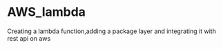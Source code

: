 # AWS_lambda
Creating a lambda function,adding a package layer and integrating it with rest api on aws
